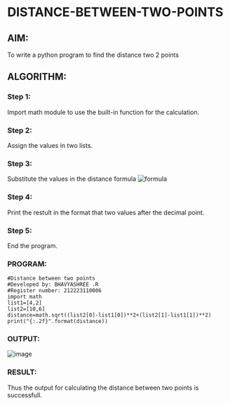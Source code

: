# DISTANCE-BETWEEN-TWO-POINTS

## AIM:
To write a python program to find the distance two 2 points
## ALGORITHM:
### Step 1: 
Import math module to use the built-in function for the calculation.
### Step 2: 
Assign the values in two lists.
### Step 3: 
Substitute the values in the distance formula  ![formula](/formula.JPG)
### Step 4: 
Print the restult in the format that two values after the decimal point.
### Step 5: 
End the program.
### PROGRAM:
```
#Distance between two points
#Developed by: BHAVYASHREE .R
#Register number: 212223110006
import math
list1=[4,2]
list2=[10,6]
distance=math.sqrt((list2[0]-list1[0])**2+(list2[1]-list1[1])**2)
print("{:.2f}".format(distance))
```  

### OUTPUT:
![image](https://github.com/Bhavyashree2403/DISTANCE-BETWEEN-TWO-POINTS/assets/149219738/45672a0d-8484-4e0e-a7b4-f0e6cc5ef4e6)


### RESULT:
Thus the output for calculating the distance between two points is successfull.
